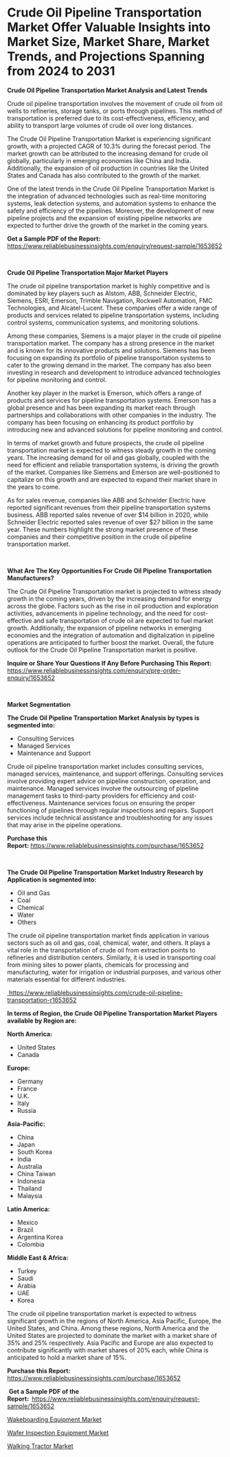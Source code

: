 <p><h1>Crude Oil Pipeline Transportation Market Offer Valuable Insights into Market Size, Market Share, Market Trends, and Projections Spanning from 2024 to 2031</h1></p><p><strong>Crude Oil Pipeline Transportation Market Analysis and Latest Trends</strong></p>
<p><p>Crude oil pipeline transportation involves the movement of crude oil from oil wells to refineries, storage tanks, or ports through pipelines. This method of transportation is preferred due to its cost-effectiveness, efficiency, and ability to transport large volumes of crude oil over long distances.</p><p>The Crude Oil Pipeline Transportation Market is experiencing significant growth, with a projected CAGR of 10.3% during the forecast period. The market growth can be attributed to the increasing demand for crude oil globally, particularly in emerging economies like China and India. Additionally, the expansion of oil production in countries like the United States and Canada has also contributed to the growth of the market.</p><p>One of the latest trends in the Crude Oil Pipeline Transportation Market is the integration of advanced technologies such as real-time monitoring systems, leak detection systems, and automation systems to enhance the safety and efficiency of the pipelines. Moreover, the development of new pipeline projects and the expansion of existing pipeline networks are expected to further drive the growth of the market in the coming years.</p></p>
<p><strong>Get a Sample PDF of the Report:&nbsp;</strong> <a href="https://www.reliablebusinessinsights.com/enquiry/request-sample/1653652">https://www.reliablebusinessinsights.com/enquiry/request-sample/1653652</a></p>
<p>&nbsp;</p>
<p><strong>Crude Oil Pipeline Transportation Major Market Players</strong></p>
<p><p>The crude oil pipeline transportation market is highly competitive and is dominated by key players such as Alstom, ABB, Schneider Electric, Siemens, ESRI, Emerson, Trimble Navigation, Rockwell Automation, FMC Technologies, and Alcatel-Lucent. These companies offer a wide range of products and services related to pipeline transportation systems, including control systems, communication systems, and monitoring solutions.</p><p>Among these companies, Siemens is a major player in the crude oil pipeline transportation market. The company has a strong presence in the market and is known for its innovative products and solutions. Siemens has been focusing on expanding its portfolio of pipeline transportation systems to cater to the growing demand in the market. The company has also been investing in research and development to introduce advanced technologies for pipeline monitoring and control.</p><p>Another key player in the market is Emerson, which offers a range of products and services for pipeline transportation systems. Emerson has a global presence and has been expanding its market reach through partnerships and collaborations with other companies in the industry. The company has been focusing on enhancing its product portfolio by introducing new and advanced solutions for pipeline monitoring and control.</p><p>In terms of market growth and future prospects, the crude oil pipeline transportation market is expected to witness steady growth in the coming years. The increasing demand for oil and gas globally, coupled with the need for efficient and reliable transportation systems, is driving the growth of the market. Companies like Siemens and Emerson are well-positioned to capitalize on this growth and are expected to expand their market share in the years to come.</p><p>As for sales revenue, companies like ABB and Schneider Electric have reported significant revenues from their pipeline transportation systems business. ABB reported sales revenue of over $14 billion in 2020, while Schneider Electric reported sales revenue of over $27 billion in the same year. These numbers highlight the strong market presence of these companies and their competitive position in the crude oil pipeline transportation market.</p></p>
<p>&nbsp;</p>
<p><strong>What Are The Key Opportunities For Crude Oil Pipeline Transportation Manufacturers?</strong></p>
<p><p>The Crude Oil Pipeline Transportation market is projected to witness steady growth in the coming years, driven by the increasing demand for energy across the globe. Factors such as the rise in oil production and exploration activities, advancements in pipeline technology, and the need for cost-effective and safe transportation of crude oil are expected to fuel market growth. Additionally, the expansion of pipeline networks in emerging economies and the integration of automation and digitalization in pipeline operations are anticipated to further boost the market. Overall, the future outlook for the Crude Oil Pipeline Transportation market is positive.</p></p>
<p><strong>Inquire or Share Your Questions If Any Before Purchasing This Report:</strong> <a href="https://www.reliablebusinessinsights.com/enquiry/pre-order-enquiry/1653652">https://www.reliablebusinessinsights.com/enquiry/pre-order-enquiry/1653652</a></p>
<p>&nbsp;</p>
<p><strong>Market Segmentation</strong></p>
<p><strong>The Crude Oil Pipeline Transportation Market Analysis by types is segmented into:</strong></p>
<p><ul><li>Consulting Services</li><li>Managed Services</li><li>Maintenance and Support</li></ul></p>
<p><p>Crude oil pipeline transportation market includes consulting services, managed services, maintenance, and support offerings. Consulting services involve providing expert advice on pipeline construction, operation, and maintenance. Managed services involve the outsourcing of pipeline management tasks to third-party providers for efficiency and cost-effectiveness. Maintenance services focus on ensuring the proper functioning of pipelines through regular inspections and repairs. Support services include technical assistance and troubleshooting for any issues that may arise in the pipeline operations.</p></p>
<p><strong>Purchase this Report:&nbsp;</strong><a href="https://www.reliablebusinessinsights.com/purchase/1653652">https://www.reliablebusinessinsights.com/purchase/1653652</a></p>
<p>&nbsp;</p>
<p><strong>The Crude Oil Pipeline Transportation Market Industry Research by Application is segmented into:</strong></p>
<p><ul><li>Oil and Gas</li><li>Coal</li><li>Chemical</li><li>Water</li><li>Others</li></ul></p>
<p><p>The crude oil pipeline transportation market finds application in various sectors such as oil and gas, coal, chemical, water, and others. It plays a vital role in the transportation of crude oil from extraction points to refineries and distribution centers. Similarly, it is used in transporting coal from mining sites to power plants, chemicals for processing and manufacturing, water for irrigation or industrial purposes, and various other materials essential for different industries.</p></p>
<p><a href="https://www.reliablebusinessinsights.com/crude-oil-pipeline-transportation-r1653652">&nbsp;https://www.reliablebusinessinsights.com/crude-oil-pipeline-transportation-r1653652</a></p>
<p><strong>In terms of Region, the Crude Oil Pipeline Transportation Market Players available by Region are:</strong></p>
<p>
    <p> <strong> North America: </strong>
        <ul>
            <li>United States</li>
            <li>Canada</li>
        </ul>
        </p> 
    <p> <strong> Europe: </strong>
        <ul>
            <li>Germany</li>
            <li>France</li>
            <li>U.K.</li>
            <li>Italy</li>
            <li>Russia</li>
        </ul>
        </p> 
    <p> <strong> Asia-Pacific: </strong>
        <ul>
            <li>China</li>
            <li>Japan</li>
            <li>South Korea</li>
            <li>India</li>
            <li>Australia</li>
            <li>China Taiwan</li>
            <li>Indonesia</li>
            <li>Thailand</li>
            <li>Malaysia</li>
        </ul>
        </p> 
    <p> <strong> Latin America: </strong>
        <ul>
            <li>Mexico</li>
            <li>Brazil</li>
            <li>Argentina Korea</li>
            <li>Colombia</li>
        </ul>
        </p> 
    <p> <strong> Middle East & Africa: </strong>
        <ul>
            <li>Turkey</li>
            <li>Saudi</li>
            <li>Arabia</li>
            <li>UAE</li>
            <li>Korea</li>
        </ul>
    </p>
    </p>
<p><p>The crude oil pipeline transportation market is expected to witness significant growth in the regions of North America, Asia Pacific, Europe, the United States, and China. Among these regions, North America and the United States are projected to dominate the market with a market share of 35% and 25% respectively. Asia Pacific and Europe are also expected to contribute significantly with market shares of 20% each, while China is anticipated to hold a market share of 15%.</p></p>
<p><strong>Purchase this Report: </strong><a href="https://www.reliablebusinessinsights.com/purchase/1653652">https://www.reliablebusinessinsights.com/purchase/1653652</a></p>
<p>&nbsp;<strong>Get a Sample PDF of the Report:&nbsp;&nbsp;</strong><a href="https://www.reliablebusinessinsights.com/enquiry/request-sample/1653652">https://www.reliablebusinessinsights.com/enquiry/request-sample/1653652</a></p>
<p><strong></strong></p>
<p><p><a href="https://github.com/RichRobinson5/Market-Research-Report-List-6/blob/main/wakeboarding-equipment-market.md">Wakeboarding Equipment Market</a></p><p><a href="https://github.com/mandarincruisesvn/Market-Research-Report-List-1/blob/main/wafer-inspection-equipment-market.md">Wafer Inspection Equipment Market</a></p><p><a href="https://github.com/gdfhhhj/Market-Research-Report-List-6/blob/main/walking-tractor-market.md">Walking Tractor Market</a></p></p>